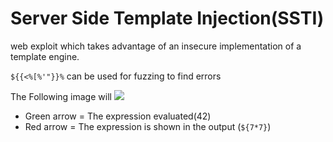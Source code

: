 # Server Side Template Injection(SSTI)
web exploit which takes advantage of an insecure implementation of a template engine.


``${{<%[%'"}}%`` can be used for fuzzing to find errors

The Following image will
![](SSTI.png)
- Green arrow = The expression evaluated(42)
- Red arrow = The expression is shown in the output (``${7*7}``)

<!-- -->